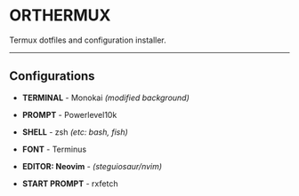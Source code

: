 # ORTHERMUX

Termux dotfiles and configuration installer.

---

## Configurations

- **TERMINAL** - Monokai *(modified background)*
- **PROMPT** - Powerlevel10k
- **SHELL** - zsh *(etc: bash, fish)*
- **FONT** - Terminus

- **EDITOR: Neovim** - *(steguiosaur/nvim)*
- **START PROMPT** - rxfetch
